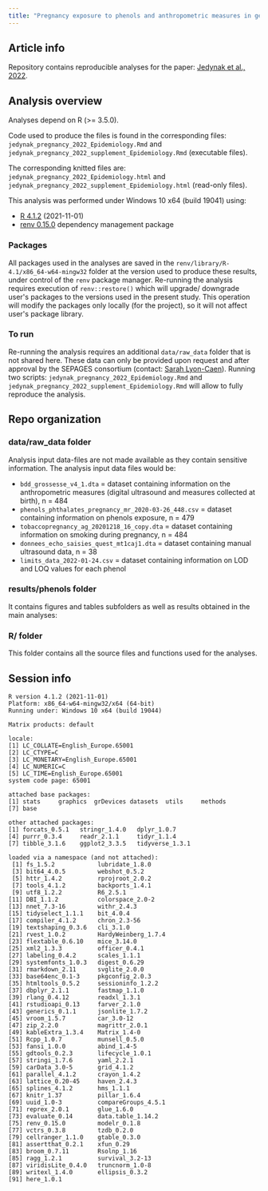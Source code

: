 ```yaml
---
title: "Pregnancy exposure to phenols and anthropometric measures in gestation and at birth"
---
```


## Article info

Repository contains reproducible analyses for the paper: [Jedynak et al., 2022](https://pubmed.ncbi.nlm.nih.gov/35700189).

## Analysis overview

Analyses depend on R (>= 3.5.0).

Code used to produce the files is found in the corresponding files: `jedynak_pregnancy_2022_Epidemiology.Rmd` and `jedynak_pregnancy_2022_supplement_Epidemiology.Rmd` (executable files).

The corresponding knitted files are: `jedynak_pregnancy_2022_Epidemiology.html` and 
`jedynak_pregnancy_2022_supplement_Epidemiology.html` (read-only files).

This analysis was performed under Windows 10 x64 (build 19041) using:    
* [R 4.1.2](https://cran.r-project.org/bin/windows/base) (2021-11-01)    
* [renv 0.15.0](https://cran.r-project.org/web/packages/renv/index.html) dependency management package


### Packages

All packages used in the analyses are saved in the `renv/library/R-4.1/x86_64-w64-mingw32` folder at the version used to produce these results, under control of the `renv` package manager. Re-running the analysis requires execution of `renv::restore()` which will upgrade/ downgrade user's packages to the versions used in the present study. This operation will modify the packages only locally (for the project), so it will not affect user's package library.


### To run

Re-running the analysis requires an additional `data/raw_data` folder that is not shared here. These data can only be provided upon request and after approval by the SEPAGES consortium (contact: [Sarah Lyon-Caen](sarah.lyon-caen@univ-grenoble-alpes.fr)). Running two scripts: `jedynak_pregnancy_2022_Epidemiology.Rmd` and `jedynak_pregnancy_2022_supplement_Epidemiology.Rmd` will allow to fully reproduce the analysis.


## Repo organization

### data/raw_data folder

Analysis input data-files are not made available as they contain sensitive information. The analysis input data files would be:

* `bdd_grossesse_v4_1.dta` = dataset containing information on the anthropometric measures (digital ultrasound and measures collected at birth), n = 484
* `phenols_phthalates_pregnancy_mr_2020-03-26_448.csv` = dataset containing information on phenols exposure, n = 479
* `tobaccopregnancy_ag_20201218_16_copy.dta` = dataset containing information on smoking during pregnancy, n = 484
* `donnees_echo_saisies_quest_mt1caj1.dta` = dataset containing manual ultrasound data, n = 38
* `limits_data_2022-01-24.csv` =  dataset containing information on LOD and LOQ values for each phenol


### results/phenols folder

It contains figures and tables subfolders as well as results obtained in the main analyses:


### R/ folder

This folder contains all the source files and functions used for the analyses.


## Session info

```
R version 4.1.2 (2021-11-01)
Platform: x86_64-w64-mingw32/x64 (64-bit)
Running under: Windows 10 x64 (build 19044)

Matrix products: default

locale:
[1] LC_COLLATE=English_Europe.65001 
[2] LC_CTYPE=C                      
[3] LC_MONETARY=English_Europe.65001
[4] LC_NUMERIC=C                    
[5] LC_TIME=English_Europe.65001    
system code page: 65001

attached base packages:
[1] stats     graphics  grDevices datasets  utils     methods  
[7] base     

other attached packages:
[1] forcats_0.5.1   stringr_1.4.0   dplyr_1.0.7    
[4] purrr_0.3.4     readr_2.1.1     tidyr_1.1.4    
[7] tibble_3.1.6    ggplot2_3.3.5   tidyverse_1.3.1

loaded via a namespace (and not attached):
 [1] fs_1.5.2            lubridate_1.8.0    
 [3] bit64_4.0.5         webshot_0.5.2      
 [5] httr_1.4.2          rprojroot_2.0.2    
 [7] tools_4.1.2         backports_1.4.1    
 [9] utf8_1.2.2          R6_2.5.1           
[11] DBI_1.1.2           colorspace_2.0-2   
[13] nnet_7.3-16         withr_2.4.3        
[15] tidyselect_1.1.1    bit_4.0.4          
[17] compiler_4.1.2      chron_2.3-56       
[19] textshaping_0.3.6   cli_3.1.0          
[21] rvest_1.0.2         HardyWeinberg_1.7.4
[23] flextable_0.6.10    mice_3.14.0        
[25] xml2_1.3.3          officer_0.4.1      
[27] labeling_0.4.2      scales_1.1.1       
[29] systemfonts_1.0.3   digest_0.6.29      
[31] rmarkdown_2.11      svglite_2.0.0      
[33] base64enc_0.1-3     pkgconfig_2.0.3    
[35] htmltools_0.5.2     sessioninfo_1.2.2  
[37] dbplyr_2.1.1        fastmap_1.1.0      
[39] rlang_0.4.12        readxl_1.3.1       
[41] rstudioapi_0.13     farver_2.1.0       
[43] generics_0.1.1      jsonlite_1.7.2     
[45] vroom_1.5.7         car_3.0-12         
[47] zip_2.2.0           magrittr_2.0.1     
[49] kableExtra_1.3.4    Matrix_1.4-0       
[51] Rcpp_1.0.7          munsell_0.5.0      
[53] fansi_1.0.0         abind_1.4-5        
[55] gdtools_0.2.3       lifecycle_1.0.1    
[57] stringi_1.7.6       yaml_2.2.1         
[59] carData_3.0-5       grid_4.1.2         
[61] parallel_4.1.2      crayon_1.4.2       
[63] lattice_0.20-45     haven_2.4.3        
[65] splines_4.1.2       hms_1.1.1          
[67] knitr_1.37          pillar_1.6.4       
[69] uuid_1.0-3          compareGroups_4.5.1
[71] reprex_2.0.1        glue_1.6.0         
[73] evaluate_0.14       data.table_1.14.2  
[75] renv_0.15.0         modelr_0.1.8       
[77] vctrs_0.3.8         tzdb_0.2.0         
[79] cellranger_1.1.0    gtable_0.3.0       
[81] assertthat_0.2.1    xfun_0.29          
[83] broom_0.7.11        Rsolnp_1.16        
[85] ragg_1.2.1          survival_3.2-13    
[87] viridisLite_0.4.0   truncnorm_1.0-8    
[89] writexl_1.4.0       ellipsis_0.3.2     
[91] here_1.0.1        
```

